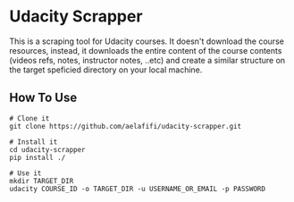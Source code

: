 # Udacity Scrapper

This is a scraping tool for Udacity courses. It doesn't download the course resources,
instead, it downloads the entire content of the course contents (videos refs, notes, instructor notes, ..etc)
and create a similar structure on the target speficied directory on your local machine.

## How To Use

```
# Clone it
git clone https://github.com/aelafifi/udacity-scrapper.git

# Install it
cd udacity-scrapper
pip install ./

# Use it
mkdir TARGET_DIR
udacity COURSE_ID -o TARGET_DIR -u USERNAME_OR_EMAIL -p PASSWORD
```
